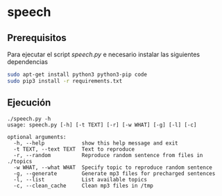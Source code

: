 # speech

## Prerequisitos

Para ejecutar el script *speech.py* e necesario instalar las siguientes dependencias

```bash
sudo apt-get install python3 python3-pip code
sudo pip3 install -r requirements.txt
```

## Ejecución

```
./speech.py -h
usage: speech.py [-h] [-t TEXT] [-r] [-w WHAT] [-g] [-l] [-c]

optional arguments:
  -h, --help            show this help message and exit
  -t TEXT, --text TEXT  Text to reproduce
  -r, --random          Reproduce random sentence from files in ./topics
  -w WHAT, --what WHAT  Specify topic to reproduce random sentence
  -g, --generate        Generate mp3 files for precharged sentences
  -l, --list            List available topics
  -c, --clean_cache     Clean mp3 files in /tmp
```
